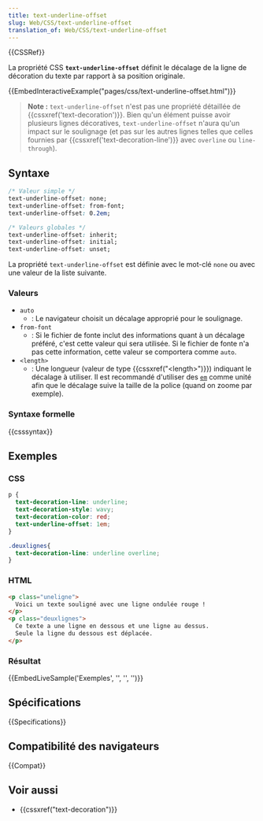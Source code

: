 ```yaml
---
title: text-underline-offset
slug: Web/CSS/text-underline-offset
translation_of: Web/CSS/text-underline-offset
---
```


{{CSSRef}}

La propriété CSS **`text-underline-offset`** définit le décalage de la ligne de décoration du texte par rapport à sa position originale.

{{EmbedInteractiveExample("pages/css/text-underline-offset.html")}}

> **Note :** `text-underline-offset` n'est pas une propriété détaillée de {{cssxref('text-decoration')}}. Bien qu'un élément puisse avoir plusieurs lignes décoratives, `text-underline-offset` n'aura qu'un impact sur le soulignage (et pas sur les autres lignes telles que celles fournies par {{cssxref('text-decoration-line')}} avec `overline` ou `line-through`).

## Syntaxe

```css
/* Valeur simple */
text-underline-offset: none;
text-underline-offset: from-font;
text-underline-offset: 0.2em;

/* Valeurs globales */
text-underline-offset: inherit;
text-underline-offset: initial;
text-underline-offset: unset;
```

La propriété `text-underline-offset` est définie avec le mot-clé `none` ou avec une valeur de la liste suivante.

### Valeurs

- `auto`
  - : Le navigateur choisit un décalage approprié pour le soulignage.
- `from-font`
  - : Si le fichier de fonte inclut des informations quant à un décalage préféré, c'est cette valeur qui sera utilisée. Si le fichier de fonte n'a pas cette information, cette valeur se comportera comme `auto`.
- `<length>`
  - : Une longueur (valeur de type {{cssxref("&lt;length&gt;")}}) indiquant le décalage à utiliser. Il est recommandé d'utiliser des [`em`](/fr/docs/Web/CSS/length#em) comme unité afin que le décalage suive la taille de la police (quand on zoome par exemple).

### Syntaxe formelle

{{csssyntax}}

## Exemples

### CSS

```css
p {
  text-decoration-line: underline;
  text-decoration-style: wavy;
  text-decoration-color: red;
  text-underline-offset: 1em;
}

.deuxlignes{
  text-decoration-line: underline overline;
}
```

### HTML

```html
<p class="uneligne">
  Voici un texte souligné avec une ligne ondulée rouge !
</p>
<p class="deuxlignes">
  Ce texte a une ligne en dessous et une ligne au dessus.
  Seule la ligne du dessous est déplacée.
</p>
```

### Résultat

{{EmbedLiveSample('Exemples', '', '', '')}}

## Spécifications

{{Specifications}}

## Compatibilité des navigateurs

{{Compat}}

## Voir aussi

- {{cssxref("text-decoration")}}
